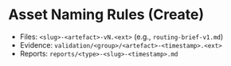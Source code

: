 # Asset Naming Rules (Create)

- Files: `<slug>-<artefact>-vN.<ext>` (e.g., `routing-brief-v1.md`)
- Evidence: `validation/<group>/<artefact>-<timestamp>.<ext>`
- Reports: `reports/<type>-<slug>-<timestamp>.md`

